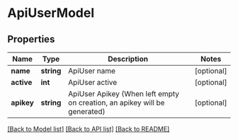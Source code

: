 # ApiUserModel

## Properties
Name | Type | Description | Notes
------------ | ------------- | ------------- | -------------
**name** | **string** | ApiUser name | [optional] 
**active** | **int** | ApiUser active | [optional] 
**apikey** | **string** | ApiUser Apikey (When left empty on creation, an apikey will be generated) | [optional] 

[[Back to Model list]](../README.md#documentation-for-models) [[Back to API list]](../README.md#documentation-for-api-endpoints) [[Back to README]](../README.md)


